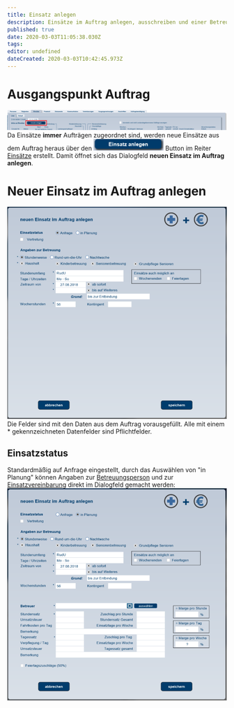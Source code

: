 ```yaml
---
title: Einsatz anlegen
description: Einsätze im Auftrag anlegen, ausschreiben und einer Betreuungsperson zuordnen
published: true
date: 2020-03-03T11:05:38.030Z
tags: 
editor: undefined
dateCreated: 2020-03-03T10:42:45.973Z
---
```


# Ausgangspunkt Auftrag
![ausgangspunktau.png](/files-einsatz-anlegen/ausgangspunktau.png)
Da Einsätze **immer** Aufträgen zugeordnet sind, werden neue Einsätze aus dem Auftrag heraus über den ![neuereinsatz.png](/buttons/neuereinsatz.png) Button im Reiter [Einsätze](/auftraege#einsätze) erstellt. Damit öffnet sich das Dialogfeld **neuen Einsatz im Auftrag anlegen**.
# Neuer Einsatz im Auftrag anlegen
![neueneinsatzanlegen.png](/files-einsatz-anlegen/neueneinsatzanlegen.png)
Die Felder sind mit den Daten aus dem Auftrag vorausgefüllt. Alle mit einem * gekennzeichneten Datenfelder sind Pflichtfelder. 
## Einsatzstatus
Standardmäßig auf Anfrage eingestellt, durch das Auswählen von "in Planung" können Angaben zur [Betreuungsperson](/betreuer) und zur [Einsatzvereinbarung](/einsatzvereinbarung) direkt im Dialogfeld gemacht werden:
![neuereinsatzinplanung.png](/files-einsatz-anlegen/neuereinsatzinplanung.png)
